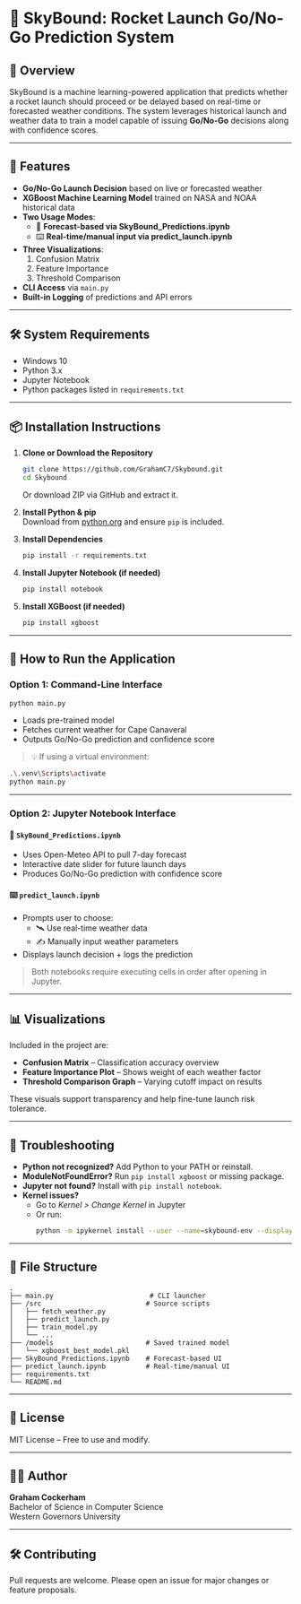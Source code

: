 # 🚀 SkyBound: Rocket Launch Go/No-Go Prediction System

## 📌 Overview

SkyBound is a machine learning-powered application that predicts whether a rocket launch should proceed or be delayed based on real-time or forecasted weather conditions. The system leverages historical launch and weather data to train a model capable of issuing **Go/No-Go** decisions along with confidence scores.

---

## 🌟 Features

- **Go/No-Go Launch Decision** based on live or forecasted weather
- **XGBoost Machine Learning Model** trained on NASA and NOAA historical data
- **Two Usage Modes**:
  - 📆 **Forecast-based via SkyBound\_Predictions.ipynb**
  - ⌨️ **Real-time/manual input via predict\_launch.ipynb**
- **Three Visualizations**:
  1. Confusion Matrix
  2. Feature Importance
  3. Threshold Comparison
- **CLI Access** via `main.py`
- **Built-in Logging** of predictions and API errors

---

## 🛠️ System Requirements

- Windows 10
- Python 3.x
- Jupyter Notebook
- Python packages listed in `requirements.txt`

---

## 📦 Installation Instructions

1. **Clone or Download the Repository**

   ```bash
   git clone https://github.com/GrahamC7/Skybound.git
   cd Skybound
   ```

   Or download ZIP via GitHub and extract it.

2. **Install Python & pip**\
   Download from [python.org](https://www.python.org/downloads/) and ensure `pip` is included.

3. **Install Dependencies**

   ```bash
   pip install -r requirements.txt
   ```

4. **Install Jupyter Notebook (if needed)**

   ```bash
   pip install notebook
   ```

5. **Install XGBoost (if needed)**

   ```bash
   pip install xgboost
   ```

---

## 🚀 How to Run the Application

### Option 1: **Command-Line Interface**

```bash
python main.py
```

- Loads pre-trained model
- Fetches current weather for Cape Canaveral
- Outputs Go/No-Go prediction and confidence score

> 💡 If using a virtual environment:

```bash
.\.venv\Scripts\activate
python main.py
```

---

### Option 2: **Jupyter Notebook Interface**

#### 📆 `SkyBound_Predictions.ipynb`

- Uses Open-Meteo API to pull 7-day forecast
- Interactive date slider for future launch days
- Produces Go/No-Go prediction with confidence score

#### ⌨️ `predict_launch.ipynb`

- Prompts user to choose:
  - 🛰️ Use real-time weather data
  - ✍️ Manually input weather parameters
- Displays launch decision + logs the prediction

> Both notebooks require executing cells in order after opening in Jupyter.

---

## 📊 Visualizations

Included in the project are:

- **Confusion Matrix** – Classification accuracy overview
- **Feature Importance Plot** – Shows weight of each weather factor
- **Threshold Comparison Graph** – Varying cutoff impact on results

These visuals support transparency and help fine-tune launch risk tolerance.

---

## 🐞 Troubleshooting

- **Python not recognized?** Add Python to your PATH or reinstall.
- **ModuleNotFoundError?** Run `pip install xgboost` or missing package.
- **Jupyter not found?** Install with `pip install notebook`.
- **Kernel issues?**
  - Go to *Kernel > Change Kernel* in Jupyter
  - Or run:
    ```bash
    python -m ipykernel install --user --name=skybound-env --display-name "Python (SkyBound)"
    ```

---

## 📁 File Structure

```plaintext
.
├── main.py                        # CLI launcher
├── /src                          # Source scripts
│   ├── fetch_weather.py
│   ├── predict_launch.py
│   ├── train_model.py
│   └── ...
├── /models                       # Saved trained model
│   └── xgboost_best_model.pkl
├── SkyBound_Predictions.ipynb    # Forecast-based UI
├── predict_launch.ipynb          # Real-time/manual UI
├── requirements.txt
└── README.md
```

---

## 📜 License

MIT License – Free to use and modify.

---

## 👨‍🚀 Author

**Graham Cockerham**\
Bachelor of Science in Computer Science\
Western Governors University

---

## 🛠 Contributing

Pull requests are welcome. Please open an issue for major changes or feature proposals.


